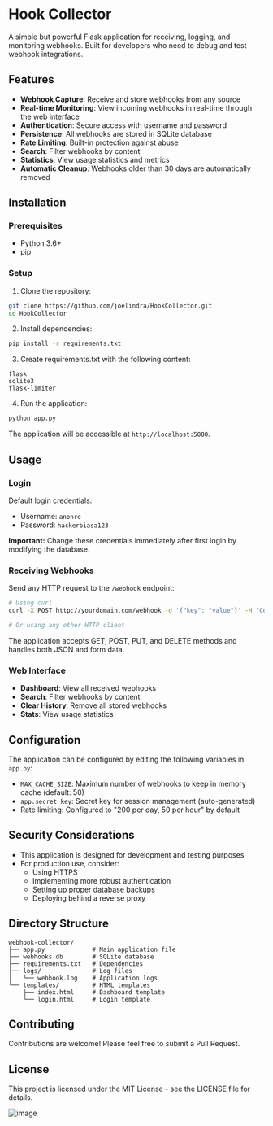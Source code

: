 # Hook Collector

A simple but powerful Flask application for receiving, logging, and monitoring webhooks. Built for developers who need to debug and test webhook integrations.

## Features

- **Webhook Capture**: Receive and store webhooks from any source
- **Real-time Monitoring**: View incoming webhooks in real-time through the web interface
- **Authentication**: Secure access with username and password
- **Persistence**: All webhooks are stored in SQLite database
- **Rate Limiting**: Built-in protection against abuse
- **Search**: Filter webhooks by content
- **Statistics**: View usage statistics and metrics
- **Automatic Cleanup**: Webhooks older than 30 days are automatically removed

## Installation

### Prerequisites

- Python 3.6+
- pip

### Setup

1. Clone the repository:
```bash
git clone https://github.com/joelindra/HookCollector.git
cd HookCollector
```

2. Install dependencies:
```bash
pip install -r requirements.txt
```

3. Create requirements.txt with the following content:
```
flask
sqlite3
flask-limiter
```

4. Run the application:
```bash
python app.py
```

The application will be accessible at `http://localhost:5000`.

## Usage

### Login

Default login credentials:
- Username: `anonre`
- Password: `hackerbiasa123`

**Important:** Change these credentials immediately after first login by modifying the database.

### Receiving Webhooks

Send any HTTP request to the `/webhook` endpoint:

```bash
# Using curl
curl -X POST http://yourdomain.com/webhook -d '{"key": "value"}' -H "Content-Type: application/json"

# Or using any other HTTP client
```

The application accepts GET, POST, PUT, and DELETE methods and handles both JSON and form data.

### Web Interface

- **Dashboard**: View all received webhooks
- **Search**: Filter webhooks by content
- **Clear History**: Remove all stored webhooks
- **Stats**: View usage statistics

## Configuration

The application can be configured by editing the following variables in `app.py`:

- `MAX_CACHE_SIZE`: Maximum number of webhooks to keep in memory cache (default: 50)
- `app.secret_key`: Secret key for session management (auto-generated)
- Rate limiting: Configured to "200 per day, 50 per hour" by default

## Security Considerations

- This application is designed for development and testing purposes
- For production use, consider:
  - Using HTTPS
  - Implementing more robust authentication
  - Setting up proper database backups
  - Deploying behind a reverse proxy

## Directory Structure

```
webhook-collector/
├── app.py             # Main application file
├── webhooks.db        # SQLite database
├── requirements.txt   # Dependencies
├── logs/              # Log files
│   └── webhook.log    # Application logs
└── templates/         # HTML templates
    ├── index.html     # Dashboard template
    └── login.html     # Login template
```

## Contributing

Contributions are welcome! Please feel free to submit a Pull Request.

## License

This project is licensed under the MIT License - see the LICENSE file for details.

![image](https://github.com/user-attachments/assets/589e2bf3-5f97-48ae-8151-2d3959c2aefb)

